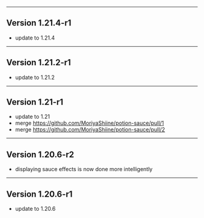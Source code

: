 ------------------------------------------------------
Version 1.21.4-r1
------------------------------------------------------
- update to 1.21.4

------------------------------------------------------
Version 1.21.2-r1
------------------------------------------------------
- update to 1.21.2

------------------------------------------------------
Version 1.21-r1
------------------------------------------------------
- update to 1.21
- merge https://github.com/MoriyaShiine/potion-sauce/pull/1
- merge https://github.com/MoriyaShiine/potion-sauce/pull/2

------------------------------------------------------
Version 1.20.6-r2
------------------------------------------------------
- displaying sauce effects is now done more intelligently

------------------------------------------------------
Version 1.20.6-r1
------------------------------------------------------
- update to 1.20.6